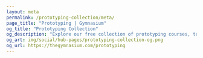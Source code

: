 ```yaml
---
layout: meta
permalink: /prototyping-collection/meta/
page_title: "Prototyping | Gymnasium"
og_title: "Prototyping Collection"
og_description: "Explore our free collection of prototyping courses, tutorials, webinars, articles, and jobs."
og_art: img/social/hub-pages/prototyping-collection-og.png
og_url: https://thegymnasium.com/prototyping
---
```

